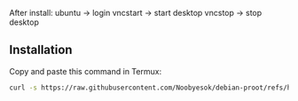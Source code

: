 After install:
  ubuntu   -> login
  vncstart -> start desktop
  vncstop  -> stop desktop


## Installation

Copy and paste this command in Termux:

```bash
curl -s https://raw.githubusercontent.com/Noobyesok/debian-proot/refs/heads/main/install.sh >> install.sh && chmod +x install.sh && bash install.sh



